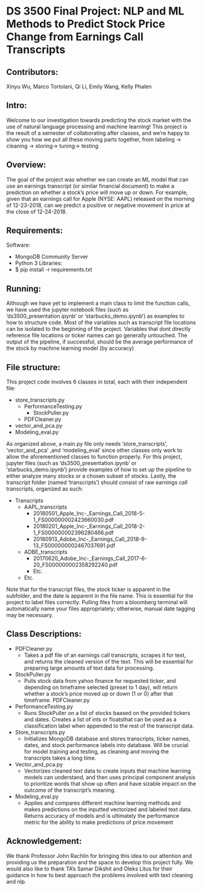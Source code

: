 # DS 3500 Final Project: NLP and ML Methods to Predict Stock Price Change from Earnings Call Transcripts

## Contributors: 
Xinyu Wu, Marco Tortolani, Qi Li, Emily Wang, Kelly Phalen

## Intro:
Welcome to our investigation towards predicting the stock market with the use of natural language processing and machine learning! This project is the result of a semester of collaborating after classes, and we’re happy to show you how we put all these moving parts together, from labeling -> cleaning -> storing-> tuning-> testing

## Overview:
The goal of the project was whether we can create an ML model that can use an earnings transcript (or similar financial document) to make a prediction on whether a stock’s price will move up or down. For example, given that an earnings call for Apple (NYSE: AAPL) released on the morning of 12-23-2018, can we predict a positive or negative movement in price at the close of 12-24-2018. 

## Requirements:
Software:
- MongoDB Community Server
- Python 3
Libraries: 
- $ pip install -r requirements.txt

## Running:
Although we have yet to implement a main class to limit the function calls, we have used the jupyter notebook files (such as ‘ds3500_presentation.ipynb’ or ‘starbucks_demo.ipynb’) as examples to how to structure code. Most of the variables such as transcript file locations can be isolated to the beginning of the project. Variables that dont directly reference file locations or ticker names can go generally untouched. The output of the pipeline, if successful, should be the average performance of the stock by machine learning model (by accuracy)


## File structure:
This project code involves 6 classes in total, each with their independent file:
- store_transcripts.py
  - PerformanceTesting.py
    - StockPuller.py
  - PDFCleaner.py
- vector_and_pca.py
- Modeling_eval.py

As organized above, a main.py file only needs ‘store_transcripts’, ‘vector_and_pca’ ,and ‘modeling_eval’ since other classes only work to allow the aforementioned classes to function properly. For this project, jupyter files (such as ‘ds3500_presentation.ipynb’ or ‘starbucks_demo.ipynb’) provide examples of how to set up the pipeline to either analyze many stocks or a chosen subset of stocks. Lastly, the transcript folder (named ‘transcripts’) should consist of raw earnings call transcripts, organized as such: 
- Transcripts
  - AAPL_transcripts
    - 20180501_Apple_Inc-_Earnings_Call_2018-5-1_FS000000002423660030.pdf
    - 20180201_Apple_Inc-_Earnings_Call_2018-2-1_FS000000002396280466.pdf
    - 20180913_Adobe_Inc-_Earnings_Call_2018-9-13_FS000000002467037691.pdf
  - ADBE_transcripts
    - 20170620_Adobe_Inc-_Earnings_Call_2017-6-20_FS000000002358292240.pdf
    - Etc.
  - Etc.

Note that for the transcript files, the stock ticker is apparent in the subfolder, and the date is apparent in the file name. This is essential for the project to label files correctly. Pulling files from a bloomberg terminal will automatically name your files appropriately; otherwise, manual date tagging may be necessary.

## Class Descriptions:
- PDFCleaner.py
    - Takes a pdf file of an earnings call transcripts, scrapes it for text, and returns the cleaned version of the text. This will be essential for preparing large amounts of text data for processing.
- StockPuller.py
    - Pulls stock data from yahoo finance for requested ticker, and depending on timeframe selected (preset to 1 day), will return whether a stock’s price moved up or down (1 or 0) after that timeframe.
PDFCleaner.py
- PerformanceTesting.py
    - Runs StockPuller on a list of stocks baased on the provided tickers and dates. Creates a list of ints or floatsthat can be used as a classification label when appended to the rest of the transcript data.
- Store_transcripts.py
    - Initializes MongoDB database and stores transcripts, ticker names, dates, and stock performance labels into database. Will be crucial for model training and testing, as cleaning and moving the transcripts takes a long time.
- Vector_and_pca.py
    - Vectorizes cleaned text data to create inputs that machine learning models can understand, and then uses principal component analysis to prioritize words that show up often and have sizable impact on the outcome of the transcript’s meaning.
- Modeling_eval.py
    - Applies and compares different machine learning methods and makes predictions on the inputted vectorized and labeled text data. Returns accuracy of models and is ultimately the performance metric for the ability to make predictions of price movement

## Acknowledgement:
We thank Professor John Rachlin for bringing this idea to our attention and providing us the preparation and the space to develop this project fully. We would also like to thank TA’s Samar Dikshit and Oleks Litus for their guidance in how to best approach the problems involved with text cleaning and nlp.
